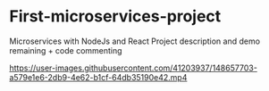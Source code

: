 # First-microservices-project
Microservices with NodeJs and React 
Project description and demo remaining + code commenting


https://user-images.githubusercontent.com/41203937/148657703-a579e1e6-2db9-4e62-b1cf-64db35190e42.mp4

